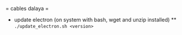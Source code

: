 = cables dalaya =

* update electron (on system with bash, wget and unzip installed)
** `./update_electron.sh <version>`